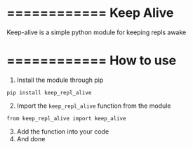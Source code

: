 ============
Keep Alive
============

Keep-alive is a simple python module for keeping repls awake

============
How to use
============

1. Install the module through pip

`pip install keep_repl_alive`

2. Import the `keep_repl_alive` function from the module

`from keep_repl_alive import keep_alive`

3. Add the function into your code
4. And done
